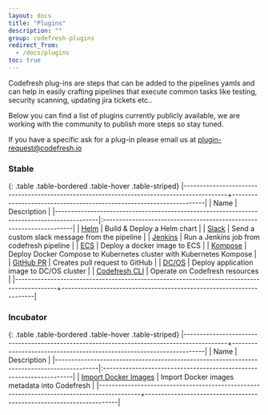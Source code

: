 ```yaml
---
layout: docs
title: "Plugins"
description: ""
group: codefresh-plugins
redirect_from:
  - /docs/plugins
toc: true
---
```

Codefresh plug-ins are steps that can be added to the pipelines yamls and can help in easily crafting pipelines that execute common tasks like testing, security scanning, updating jira tickets etc.. 

Below you can find a list of plugins currently publicly available, we are working with the community to publish more steps so stay tuned. 

If you have a specific ask for a plug-in please email us at plugin-request@codefresh.io

### Stable

{: .table .table-bordered .table-hover .table-striped}
|-------------------------------------------------------------------------------------------+---------------------------------------------------------------------|
| Name                                                                                      | Description                                                         |
|-------------------------------------------------------------------------------------------|:--------------------------------------------------------------------|
| [Helm](https://github.com/codefresh-io/cf-plugin-helm)                                    | Build & Deploy a Helm chart                                         |
| [Slack](https://github.com/codefresh-io/plugins/tree/master/stable/slack)                 | Send a custom slack message from the pipeline                       |
| [Jenkins](https://github.com/codefresh-io/plugins/tree/master/stable/run-jenkins-job)     | Run a Jenkins job from codefresh pipeline                           |
| [ECS](https://github.com/codefresh-io/cf-deploy-ecs.git)                                  | Deploy a docker image to ECS                                        |
| [Kompose](https://github.com/codefresh-io/cf-kompose-plugin)                              | Deploy Docker Compose to Kubernetes cluster with Kubernetes Kompose |
| [GitHub PR](https://github.com/codefresh-io/github-pr-plugin)                             | Creates pull request to GitHub                                      |
| [DC/OS](https://github.com/codefresh-io/cf-deploy-dcos)                                   | Deploy application image to DC/OS cluster                           |
| [Codefresh CLI](https://github.com/codefresh-io/plugins/tree/master/stable/codefresh-cli) | Operate on Codefresh resources                                      |
|-------------------------------------------------------------------------------------------+---------------------------------------------------------------------|

### Incubator

{: .table .table-bordered .table-hover .table-striped}
|-------------------------------------------------------------------------------------------+---------------------------------------------------------------------|
| Name                                                                                      | Description                                                         |
|-------------------------------------------------------------------------------------------|:--------------------------------------------------------------------|
| [Import Docker Images](https://github.com/codefresh-io/cf-import-image)                   | Import Docker images metadata into Codefresh                        |
|-------------------------------------------------------------------------------------------+---------------------------------------------------------------------|
